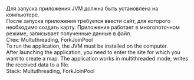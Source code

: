 Для запуска приложения JVM должна быть установлена на компьютере. <br>
После запуска приложения требуется ввести сайт, для которого необходимо создать карту. Приложение работает в многопоточном режиме, записывает полученные данные в файл.<br>
Стек: Multuthreading, ForkJoinPool<br>
To run the application, the JVM must be installed on the computer. <br>
After launching the application, you need to enter the site for which you want to create a map. The application works in multithreaded mode, writes the received data to a file.<br>
Stack: Multuthreading, ForkJoinPool
